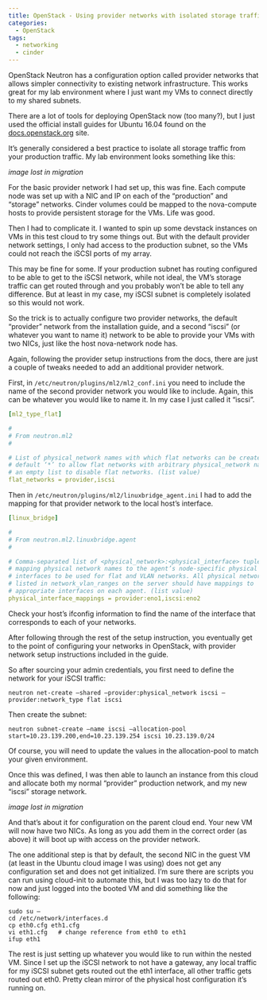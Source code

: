 ```yaml
---
title: OpenStack - Using provider networks with isolated storage traffic
categories:
  - OpenStack
tags:
  - networking
  - cinder
---
```


OpenStack Neutron has a configuration option called provider networks that
allows simpler connectivity to existing network infrastructure. This works
great for my lab environment where I just want my VMs to connect directly to my
shared subnets.

There are a lot of tools for deploying OpenStack now (too many?), but I just
used the official install guides for Ubuntu 16.04 found on the
[docs.openstack.org](https://docs.openstack.org/) site.

It’s generally considered a best practice to isolate all storage traffic from
your production traffic. My lab environment looks something like this:

_image lost in migration_

For the basic provider network I had set up, this was fine. Each compute node
was set up with a NIC and IP on each of the “production” and “storage”
networks. Cinder volumes could be mapped to the nova-compute hosts to provide
persistent storage for the VMs. Life was good.

Then I had to complicate it. I wanted to spin up some devstack instances on VMs
in this test cloud to try some things out. But with the default provider
network settings, I only had access to the production subnet, so the VMs could
not reach the iSCSI ports of my array.

This may be fine for some. If your production subnet has routing configured to
be able to get to the iSCSI network, while not ideal, the VM’s storage traffic
can get routed through and you probably won’t be able to tell any difference.
But at least in my case, my iSCSI subnet is completely isolated so this would
not work.

So the trick is to actually configure two provider networks, the default
“provider” network from the installation guide, and a second “iscsi” (or
whatever you want to name it) network to be able to provide your VMs with two
NICs, just like the host nova-network node has.

Again, following the provider setup instructions from the docs, there are just
a couple of tweaks needed to add an additional provider network.

First, in `/etc/neutron/plugins/ml2/ml2_conf.ini` you need to include the name
of the second provider network you would like to include. Again, this can be
whatever you would like to name it. In my case I just called it “iscsi”.

```yaml
[ml2_type_flat]

#
# From neutron.ml2
#

# List of physical_network names with which flat networks can be created. Use
# default ‘*’ to allow flat networks with arbitrary physical_network names. Use
# an empty list to disable flat networks. (list value)
flat_networks = provider,iscsi
```

Then in `/etc/neutron/plugins/ml2/linuxbridge_agent.ini` I had to add the
mapping for that provider network to the local host’s interface.

```yaml
[linux_bridge]

#
# From neutron.ml2.linuxbridge.agent
#

# Comma-separated list of <physical_network>:<physical_interface> tuples
# mapping physical network names to the agent’s node-specific physical network
# interfaces to be used for flat and VLAN networks. All physical networks
# listed in network_vlan_ranges on the server should have mappings to
# appropriate interfaces on each agent. (list value)
physical_interface_mappings = provider:eno1,iscsi:eno2
```

Check your host’s ifconfig information to find the name of the interface that
corresponds to each of your networks.

After following through the rest of the setup instruction, you eventually get
to the point of configuring your networks in OpenStack, with provider network
setup instructions included in the guide.

So after sourcing your admin credentials, you first need to define the network
for your iSCSI traffic:

```
neutron net-create –shared –provider:physical_network iscsi –provider:network_type flat iscsi
```

Then create the subnet:

```
neutron subnet-create –name iscsi –allocation-pool start=10.23.139.200,end=10.23.139.254 iscsi 10.23.139.0/24
```

Of course, you will need to update the values in the allocation-pool to match
your given environment.

Once this was defined, I was then able to launch an instance from this cloud
and allocate both my normal “provider” production network, and my new “iscsi”
storage network.

_image lost in migration_

And that’s about it for configuration on the parent cloud end. Your new VM will
now have two NICs. As long as you add them in the correct order (as above) it
will boot up with access on the provider network.

The one additional step is that by default, the second NIC in the guest VM (at
least in the Ubuntu cloud image I was using) does not get any configuration set
and does not get initialized. I’m sure there are scripts you can run using
cloud-init to automate this, but I was too lazy to do that for now and just
logged into the booted VM and did something like the following:

```
sudo su –
cd /etc/network/interfaces.d
cp eth0.cfg eth1.cfg
vi eth1.cfg   # change reference from eth0 to eth1
ifup eth1
```

The rest is just setting up whatever you would like to run within the nested
VM. Since I set up the iSCSI network to not have a gateway, any local traffic
for my iSCSI subnet gets routed out the eth1 interface, all other traffic gets
routed out eth0. Pretty clean mirror of the physical host configuration it’s
running on.
